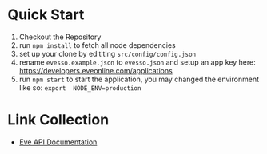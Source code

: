 # Quick Start

1. Checkout the Repository
2. run `npm install` to fetch all node dependencies
3. set up your clone by edititing `src/config/config.json`
4. rename `evesso.example.json` to `evesso.json` and setup an app key here: https://developers.eveonline.com/applications
5. run `npm start` to start the application, you may changed the environment like so: `export 
NODE_ENV=production`

# Link Collection

- [Eve API Documentation](http://wiki.eve-id.net/APIv2_Page_Index)